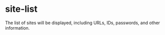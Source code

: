 # site-list
The list of sites will be displayed, including URLs, IDs, passwords, and other information.
